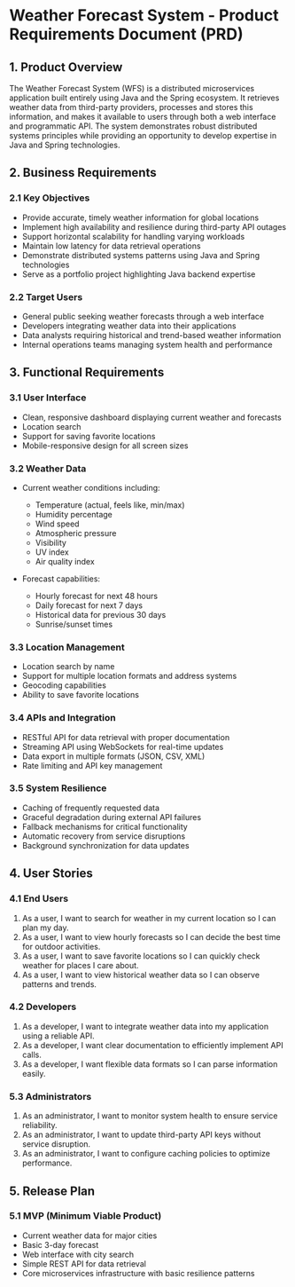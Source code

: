 # Weather Forecast System - Product Requirements Document (PRD)

## 1. Product Overview

The Weather Forecast System (WFS) is a distributed microservices application built entirely using Java and the Spring ecosystem. It retrieves weather data from third-party providers, processes and stores this information, and makes it available to users through both a web interface and programmatic API. The system demonstrates robust distributed systems principles while providing an opportunity to develop expertise in Java and Spring technologies.

## 2. Business Requirements

### 2.1 Key Objectives

- Provide accurate, timely weather information for global locations
- Implement high availability and resilience during third-party API outages
- Support horizontal scalability for handling varying workloads
- Maintain low latency for data retrieval operations
- Demonstrate distributed systems patterns using Java and Spring technologies
- Serve as a portfolio project highlighting Java backend expertise

### 2.2 Target Users

- General public seeking weather forecasts through a web interface
- Developers integrating weather data into their applications
- Data analysts requiring historical and trend-based weather information
- Internal operations teams managing system health and performance

## 3. Functional Requirements

### 3.1 User Interface

- Clean, responsive dashboard displaying current weather and forecasts
- Location search
- Support for saving favorite locations
- Mobile-responsive design for all screen sizes

### 3.2 Weather Data

- Current weather conditions including:
  - Temperature (actual, feels like, min/max)
  - Humidity percentage
  - Wind speed
  - Atmospheric pressure
  - Visibility
  - UV index
  - Air quality index

- Forecast capabilities:
  - Hourly forecast for next 48 hours
  - Daily forecast for next 7 days
  - Historical data for previous 30 days
  - Sunrise/sunset times

### 3.3 Location Management

- Location search by name
- Support for multiple location formats and address systems
- Geocoding capabilities
- Ability to save favorite locations

### 3.4 APIs and Integration

- RESTful API for data retrieval with proper documentation
- Streaming API using WebSockets for real-time updates
- Data export in multiple formats (JSON, CSV, XML)
- Rate limiting and API key management

### 3.5 System Resilience

- Caching of frequently requested data
- Graceful degradation during external API failures
- Fallback mechanisms for critical functionality
- Automatic recovery from service disruptions
- Background synchronization for data updates

## 4. User Stories

### 4.1 End Users

1. As a user, I want to search for weather in my current location so I can plan my day.
2. As a user, I want to view hourly forecasts so I can decide the best time for outdoor activities.
3. As a user, I want to save favorite locations so I can quickly check weather for places I care about.
4. As a user, I want to view historical weather data so I can observe patterns and trends.

### 4.2 Developers

1. As a developer, I want to integrate weather data into my application using a reliable API.
2. As a developer, I want clear documentation to efficiently implement API calls.
3. As a developer, I want flexible data formats so I can parse information easily.

### 5.3 Administrators

1. As an administrator, I want to monitor system health to ensure service reliability.
2. As an administrator, I want to update third-party API keys without service disruption.
3. As an administrator, I want to configure caching policies to optimize performance.

## 5. Release Plan

### 5.1 MVP (Minimum Viable Product)

- Current weather data for major cities
- Basic 3-day forecast
- Web interface with city search
- Simple REST API for data retrieval
- Core microservices infrastructure with basic resilience patterns
